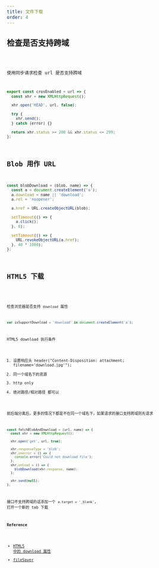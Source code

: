 ```yaml
---
title: 文件下载
order: 4
---
```


## 检查是否支持跨域

<code src="./demo/CrosEnabled.jsx" inline />

使用同步请求检查 url 是否支持跨域

```js
export const crosEnabled = url => {
  const xhr = new XMLHttpRequest();

  xhr.open('HEAD', url, false);

  try {
    xhr.send();
  } catch (error) {}

  return xhr.status >= 200 && xhr.status <= 299;
};
```

## Blob 用作 URL

```js
const blobDownload = (blob, name) => {
  const a = document.createElement('a');
  a.download = name || 'download';
  a.rel = 'noopener';

  a.href = URL.createObjectURL(blob);

  setTimeout(() => {
    a.click();
  }, 0);

  setTimeout(() => {
    URL.revokeObjectURL(a.href);
  }, 40 * 1000);
};
```

## HTML5 下载

<code src="./demo/Download.jsx" inline />

检查浏览器是否支持 `download` 属性

```js
var isSupportDownload = 'download' in document.createElement('a');
```

HTML5 download 执行条件

1. 设置响应头 header("Content-Disposition: attachment; filename='download.jpg'");
2. 同一个域名下的资源
3. http only
4. 绝对路径/相对路径 都可以

前后端分离后，更多的情况下都是不在同一个域名下，如果请求的接口支持跨域则先请求

```js
const fetchBlobAndDownload = (url, name) => {
  const xhr = new XMLHttpRequest();

  xhr.open('get', url, true);

  xhr.responseType = 'blob';
  xhr.onerror = () => {
    console.error('Could not download file');
  };
  xhr.onload = () => {
    blobDownload(xhr.response, name);
  };

  xhr.send(null);
};
```

接口不支持跨域的话添加一个 `a.target = '_blank'`, 打开一个新的 tab 下载

#### Reference

- [HTML5 中的 download 属性](https://www.zhangxinxu.com/wordpress/2016/04/know-about-html-download-attribute/)
- [fileSaver](https://github.com/eligrey/FileSaver.js/blob/master/src/FileSaver.js)
